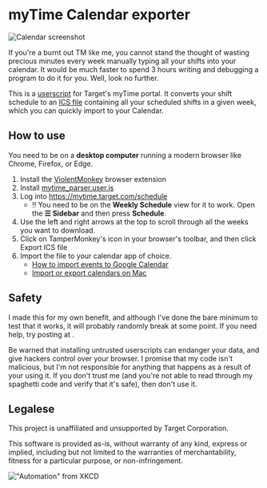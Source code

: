 # myTime Calendar exporter

![Calendar screenshot](https://user-images.githubusercontent.com/4561733/276445296-27d35c11-f49d-46df-8c05-7067836a6c38.png)

If you're a burnt out TM like me, you cannot stand the thought of wasting precious minutes every week manually typing all your shifts into your calendar. It would be much faster to spend 3 hours writing and debugging a program to do it for you. Well, look no further.

This is a [userscript](https://en.wikipedia.org/wiki/Userscript) for Target's myTime portal. It converts your shift schedule to an [ICS file](https://en.wikipedia.org/wiki/ICalendar) containing all your scheduled shifts in a given week, which you can quickly import to your Calendar.

## How to use

You need to be on a **desktop computer** running a modern browser like Chrome, Firefox, or Edge.

1. Install the [ViolentMonkey](https://violentmonkey.github.io/get-it/) browser extension
2. Install [mytime_parser.user.js](https://gist.github.com/morellam-dev/eafe2c23cea634f390c35aeacc92ada5/raw/mytime_parser.user.js)
3. Log into <https://mytime.target.com/schedule>
   * ‼️ You need to be on the **Weekly Schedule** view for it to work. Open the **☰ Sidebar** and then press **Schedule**.
4. Use the left and right arrows at the top to scroll through all the weeks you want to download.
5. Click on TamperMonkey's icon in your browser's toolbar, and then click Export ICS file
6. Import the file to your calendar app of choice.
   * [How to import events to Google Calendar](https://support.google.com/calendar/answer/37118?hl=en&co=GENIE.Platform%3DDesktop)
   * [Import or export calendars on Mac](https://support.apple.com/guide/calendar/import-or-export-calendars-icl1023/mac)

## Safety

I made this for my own benefit, and although I've done the bare minimum to test that it works, it will probably randomly break at some point. If you need help, try posting at <reddit thread pending>.

Be warned that installing untrusted userscripts can endanger your data, and give hackers control over your browser. I promise that my code isn't malicious, but I'm not responsible for anything that happens as a result of your using it. If you don't trust me (and you're not able to read through my spaghetti code and verify that it's safe), then don't use it.

## Legalese

This project is unaffiliated and unsupported by Target Corporation.

This software is provided as-is, without warranty of any kind, express or implied, including but not limited to the warranties of merchantability, fitness for a particular purpose, or non-infringement.
  
!["Automation" from XKCD](https://imgs.xkcd.com/comics/automation.png)